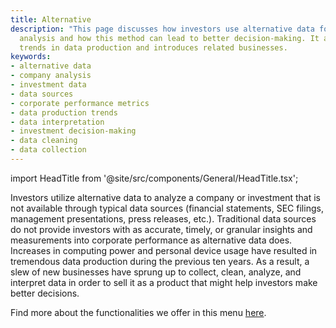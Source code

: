 ```yaml
---
title: Alternative
description: "This page discusses how investors use alternative data for in-depth company"
  analysis and how this method can lead to better decision-making. It also covers
  trends in data production and introduces related businesses.
keywords:
- alternative data
- company analysis
- investment data
- data sources
- corporate performance metrics
- data production trends
- data interpretation
- investment decision-making
- data cleaning
- data collection
---
```


import HeadTitle from '@site/src/components/General/HeadTitle.tsx';

<HeadTitle title="Alternative - Menus | OpenBB Terminal Docs" />

Investors utilize alternative data to analyze a company or investment that is not available through typical data sources (financial statements, SEC filings, management presentations, press releases, etc.). Traditional data sources do not provide investors with as accurate, timely, or granular insights and measurements into corporate performance as alternative data does. Increases in computing power and personal device usage have resulted in tremendous data production during the previous ten years. As a result, a slew of new businesses have sprung up to collect, clean, analyze, and interpret data in order to sell it as a product that might help investors make better decisions.

Find more about the functionalities we offer in this menu [here](/website/terminal/reference).

